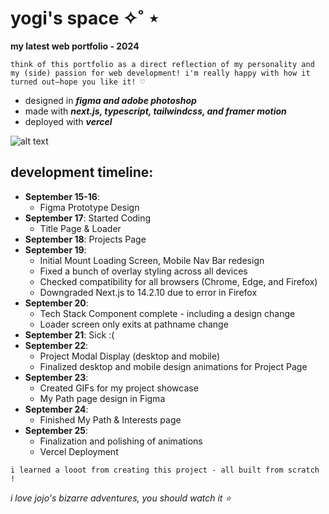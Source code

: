 # yogi's space ✧˚ ⋆
**my latest web portfolio - 2024**

`think of this portfolio as a direct reflection of my personality and my (side) passion for web development! i'm really happy with how it turned out—hope you like it! ♡`

- designed in _**figma and adobe photoshop**_
- made with _**next.js, typescript, tailwindcss, and framer motion**_
- deployed with _**vercel**_

![alt text](https://imgur.com/72WOKaS.png)

## development timeline:
- **September 15-16**:
  - Figma Prototype Design
- **September 17**: Started Coding
  - Title Page & Loader
- **September 18**: Projects Page
- **September 19**:
  - Initial Mount Loading Screen, Mobile Nav Bar redesign
  - Fixed a bunch of overlay styling across all devices
  - Checked compatibility for all browsers (Chrome, Edge, and Firefox)
  - Downgraded Next.js to 14.2.10 due to error in Firefox
- **September 20**:
  - Tech Stack Component complete - including a design change
  - Loader screen only exits at pathname change
- **September 21**: Sick :(
- **September 22**:
  - Project Modal Display (desktop and mobile)
  - Finalized desktop and mobile design animations for Project Page
- **September 23**:
  - Created GIFs for my project showcase
  - My Path page design in Figma
- **September 24**:
  - Finished My Path & Interests page
- **September 25**:
  - Finalization and polishing of animations
  - Vercel Deployment

`i learned a looot from creating this project - all built from scratch !`

_i love jojo's bizarre adventures, you should watch it ⭐_
